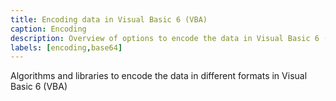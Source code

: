 ```yaml
---
title: Encoding data in Visual Basic 6 (VBA)
caption: Encoding
description: Overview of options to encode the data in Visual Basic 6 (VBA)
labels: [encoding,base64]
---
```

Algorithms and libraries to encode the data in different formats in Visual Basic 6 (VBA)